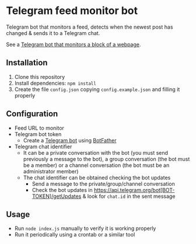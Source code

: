 # Telegram feed monitor bot

Telegram bot that monitors a feed, detects when the newest post has changed & sends it to a Telegram chat.

See a [Telegram bot that monitors a block of a webpage](https://github.com/aanton/telegram-webpage-monitor-bot).

## Installation

1. Clone this repository
2. Install dependencies: `npm install`
3. Create the file `config.json` copying `config.example.json` and filling it properly

## Configuration

* Feed URL to monitor
* Telegram bot token
  * Create a [Telegram bot](https://core.telegram.org/bots) using [BotFather](https://telegram.me/botfather)
* Telegram chat identifier
  * It can be a private conversation with the bot (you must send previously a message to the bot), a group conversation (the bot must be a member) or a channel conversation (the bot must be an administrator member)
  * The chat identifier can be obtained checking the bot updates
    * Send a message to the private/group/channel conversation
    * Check the bot updates in https://api.telegram.org/bot[BOT-TOKEN]/getUpdates & look for `chat.id` in the sent message

## Usage

* Run `node index.js` manually to verify it is working properly
* Run it periodically using a crontab or a similar tool